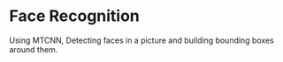 # Face Recognition 
 
Using MTCNN, Detecting faces in a picture and building bounding boxes around them.
